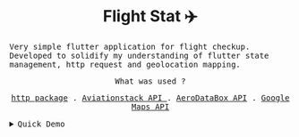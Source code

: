 <h1 align="center">Flight Stat ✈️</h1>
<samp align= "center">Very simple flutter application for flight checkup. Developed to solidify my understanding of flutter state management, http request and geolocation mapping.</samp>

<p align="center">
<samp>What was used ?<samp>
</p>

<p align="center">

  <samp>
    <a href="https://pub.dev/packages/http">http package</a> .
    <a href="https://aviationstack.com/documentation">Aviationstack API </a> .
    <a href="https://rapidapi.com/aedbx-aedbx/api/aerodatabox/">AeroDataBox API</a> .
    <a href="https://developers.google.com/maps">Google Maps API</a> 
  </samp>
</p>

<p align="center">


<details>
<summary><samp>Quick Demo<samp></summary>

https://user-images.githubusercontent.com/87912847/178112007-cf80af94-efc3-429b-b4f6-43f8bc37e1f3.mov
</details>

</p>
